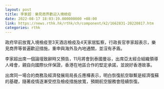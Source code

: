 ```yaml
---
layout: post
title: 李家超︰樂見商界歡迎入境檢疫
date: 2022-08-17 18:03:19.000000000 +08:00
link: https://news.rthk.hk/rthk/ch/component/k2/1662831-20220817.htm
categories: rthk
---
```


政府早前放寬入境檢疫至3天酒店檢疫及4天家居監察，行政長官李家超表示，樂見商界等普遍歡迎措施，重申與海外及內地通關，並沒有矛盾。

李家超出席一個論壇致辭時又預告，11月將會到泰國曼谷，出席亞太經合組織領導人峰會，親自向國際伙伴保證，香港在地區合作的堅定承諾，並說好香港故事。

出席同一場合的商務及經濟發展局局長丘應樺表示，明白恢復航空聯繫是經濟復蘇的基礎，隨著疫情逐漸受控及檢疫措施放寬，預期航空服務會陸續恢復。
